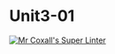 # Unit3-01
[![Mr Coxall's Super Linter](https://github.com/ICS3U-Programming-NathanA/Unit3-01-Python/workflows/Mr%20Coxall's%20Super%20Linter/badge.svg)](https://github.com/ICS3U-Programming-NathanA/Unit3-01-Python/actions/)
